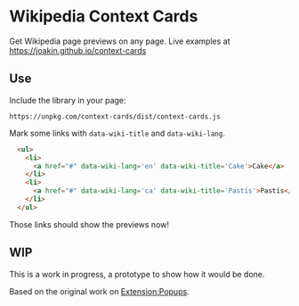 # Wikipedia Context Cards

Get Wikipedia page previews on any page. Live examples at
<https://joakin.github.io/context-cards>

## Use

Include the library in your page:

```
https://unpkg.com/context-cards/dist/context-cards.js
```

Mark some links with `data-wiki-title` and `data-wiki-lang`.

```html
  <ul>
    <li>
      <a href="#" data-wiki-lang='en' data-wiki-title='Cake'>Cake</a>
    </li>
    <li>
      <a href="#" data-wiki-lang='ca' data-wiki-title='Pastís'>Pastís</a>
    </li>
  </ul>
```

Those links should show the previews now!

## WIP

This is a work in progress, a prototype to show how it would be done.

Based on the original work on
[Extension:Popups](https://mediawiki.org/wiki/Extension:Popups).
